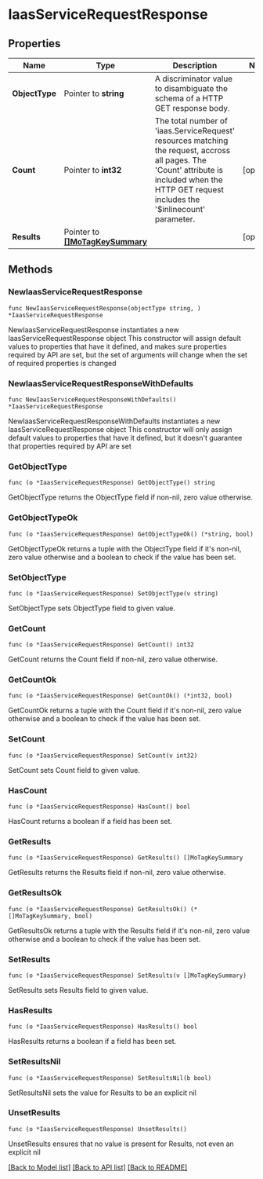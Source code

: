 # IaasServiceRequestResponse

## Properties

Name | Type | Description | Notes
------------ | ------------- | ------------- | -------------
**ObjectType** | Pointer to **string** | A discriminator value to disambiguate the schema of a HTTP GET response body. | 
**Count** | Pointer to **int32** | The total number of &#39;iaas.ServiceRequest&#39; resources matching the request, accross all pages. The &#39;Count&#39; attribute is included when the HTTP GET request includes the &#39;$inlinecount&#39; parameter. | [optional] 
**Results** | Pointer to [**[]MoTagKeySummary**](mo.TagKeySummary.md) |  | [optional] 

## Methods

### NewIaasServiceRequestResponse

`func NewIaasServiceRequestResponse(objectType string, ) *IaasServiceRequestResponse`

NewIaasServiceRequestResponse instantiates a new IaasServiceRequestResponse object
This constructor will assign default values to properties that have it defined,
and makes sure properties required by API are set, but the set of arguments
will change when the set of required properties is changed

### NewIaasServiceRequestResponseWithDefaults

`func NewIaasServiceRequestResponseWithDefaults() *IaasServiceRequestResponse`

NewIaasServiceRequestResponseWithDefaults instantiates a new IaasServiceRequestResponse object
This constructor will only assign default values to properties that have it defined,
but it doesn't guarantee that properties required by API are set

### GetObjectType

`func (o *IaasServiceRequestResponse) GetObjectType() string`

GetObjectType returns the ObjectType field if non-nil, zero value otherwise.

### GetObjectTypeOk

`func (o *IaasServiceRequestResponse) GetObjectTypeOk() (*string, bool)`

GetObjectTypeOk returns a tuple with the ObjectType field if it's non-nil, zero value otherwise
and a boolean to check if the value has been set.

### SetObjectType

`func (o *IaasServiceRequestResponse) SetObjectType(v string)`

SetObjectType sets ObjectType field to given value.


### GetCount

`func (o *IaasServiceRequestResponse) GetCount() int32`

GetCount returns the Count field if non-nil, zero value otherwise.

### GetCountOk

`func (o *IaasServiceRequestResponse) GetCountOk() (*int32, bool)`

GetCountOk returns a tuple with the Count field if it's non-nil, zero value otherwise
and a boolean to check if the value has been set.

### SetCount

`func (o *IaasServiceRequestResponse) SetCount(v int32)`

SetCount sets Count field to given value.

### HasCount

`func (o *IaasServiceRequestResponse) HasCount() bool`

HasCount returns a boolean if a field has been set.

### GetResults

`func (o *IaasServiceRequestResponse) GetResults() []MoTagKeySummary`

GetResults returns the Results field if non-nil, zero value otherwise.

### GetResultsOk

`func (o *IaasServiceRequestResponse) GetResultsOk() (*[]MoTagKeySummary, bool)`

GetResultsOk returns a tuple with the Results field if it's non-nil, zero value otherwise
and a boolean to check if the value has been set.

### SetResults

`func (o *IaasServiceRequestResponse) SetResults(v []MoTagKeySummary)`

SetResults sets Results field to given value.

### HasResults

`func (o *IaasServiceRequestResponse) HasResults() bool`

HasResults returns a boolean if a field has been set.

### SetResultsNil

`func (o *IaasServiceRequestResponse) SetResultsNil(b bool)`

 SetResultsNil sets the value for Results to be an explicit nil

### UnsetResults
`func (o *IaasServiceRequestResponse) UnsetResults()`

UnsetResults ensures that no value is present for Results, not even an explicit nil

[[Back to Model list]](../README.md#documentation-for-models) [[Back to API list]](../README.md#documentation-for-api-endpoints) [[Back to README]](../README.md)


